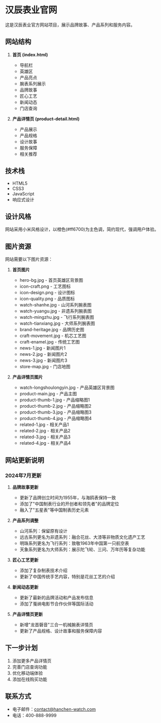 # 汉辰表业官网

这是汉辰表业官方网站项目，展示品牌故事、产品系列和服务内容。

## 网站结构

1. **首页 (index.html)**
   - 导航栏
   - 英雄区
   - 产品亮点
   - 腕表系列展示
   - 品牌故事
   - 匠心工艺
   - 新闻动态
   - 门店查询

2. **产品详情页 (product-detail.html)**
   - 产品展示
   - 产品规格
   - 设计故事
   - 服务保障
   - 相关推荐

## 技术栈

- HTML5
- CSS3
- JavaScript
- 响应式设计

## 设计风格

网站采用小米风格设计，以橙色(#ff6700)为主色调，简约现代，强调用户体验。

## 图片资源

网站需要以下图片资源：

1. **首页图片**
   - hero-bg.jpg - 首页英雄区背景图
   - icon-craft.png - 工艺图标
   - icon-design.png - 设计图标
   - icon-quality.png - 品质图标
   - watch-shanhe.jpg - 山河系列腕表图
   - watch-yuangu.jpg - 非遗系列腕表图
   - watch-mingzhu.jpg - 飞行系列腕表图
   - watch-tianxiang.jpg - 大师系列腕表图
   - brand-heritage.jpg - 品牌历史图
   - craft-movement.jpg - 机芯工艺图
   - craft-enamel.jpg - 传统工艺图
   - news-1.jpg - 新闻图片1
   - news-2.jpg - 新闻图片2
   - news-3.jpg - 新闻图片3
   - store-map.jpg - 门店地图

2. **产品详情页图片**
   - watch-longshoulongyin.jpg - 产品英雄区背景图
   - product-main.jpg - 产品主图
   - product-thumb-1.jpg - 产品缩略图1
   - product-thumb-2.jpg - 产品缩略图2
   - product-thumb-3.jpg - 产品缩略图3
   - product-thumb-4.jpg - 产品缩略图4
   - related-1.jpg - 相关产品1
   - related-2.jpg - 相关产品2
   - related-3.jpg - 相关产品3
   - related-4.jpg - 相关产品4

## 网站更新说明

### 2024年7月更新

1. **品牌故事更新**
   - 更新了品牌创立时间为1955年，与海鸥表保持一致
   - 添加了"中国制表行业的开创者和领先者"的品牌定位
   - 融入了"五星表"等中国制表历史元素

2. **产品系列调整**
   - 山河系列：保留原有设计
   - 远古系列更名为非遗系列：融合花丝、大漆等非物质文化遗产工艺
   - 明珠系列更名为飞行系列：致敬1963年中国第一只航空表
   - 天象系列更名为大师系列：展示陀飞轮、三问、万年历等复杂功能

3. **匠心工艺更新**
   - 添加了复杂制表技术介绍
   - 更新了中国传统手艺内容，特别是花丝工艺的介绍

4. **新闻动态更新**
   - 更新了最新的品牌活动和产品发布信息
   - 添加了戛纳电影节合作伙伴等国际活动

5. **产品详情页更新**
   - 新增"龙首磬音"三合一机械腕表详情页
   - 更新了产品规格、设计故事和服务保障内容

## 下一步计划

1. 添加更多产品详情页
2. 完善门店查询功能
3. 优化移动端体验
4. 添加在线购买功能

## 联系方式

- 电子邮件：contact@hanchen-watch.com
- 电话：400-888-9999 